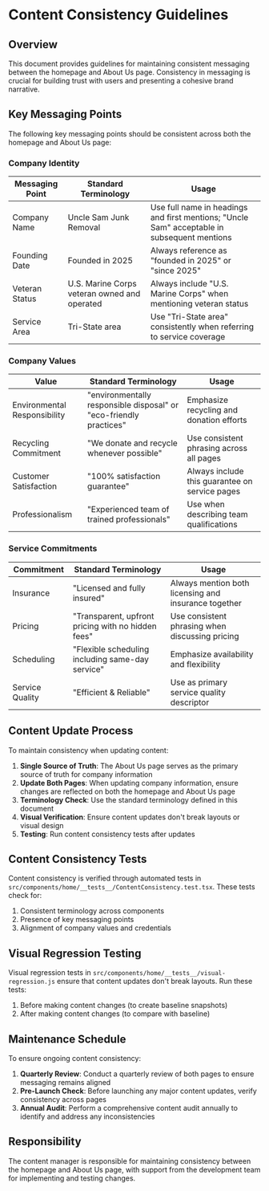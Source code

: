 # Content Consistency Guidelines

## Overview

This document provides guidelines for maintaining consistent messaging between the homepage and About Us page. Consistency in messaging is crucial for building trust with users and presenting a cohesive brand narrative.

## Key Messaging Points

The following key messaging points should be consistent across both the homepage and About Us page:

### Company Identity

| Messaging Point | Standard Terminology | Usage |
|----------------|---------------------|-------|
| Company Name | Uncle Sam Junk Removal | Use full name in headings and first mentions; "Uncle Sam" acceptable in subsequent mentions |
| Founding Date | Founded in 2025 | Always reference as "founded in 2025" or "since 2025" |
| Veteran Status | U.S. Marine Corps veteran owned and operated | Always include "U.S. Marine Corps" when mentioning veteran status |
| Service Area | Tri-State area | Use "Tri-State area" consistently when referring to service coverage |

### Company Values

| Value | Standard Terminology | Usage |
|------|---------------------|-------|
| Environmental Responsibility | "environmentally responsible disposal" or "eco-friendly practices" | Emphasize recycling and donation efforts |
| Recycling Commitment | "We donate and recycle whenever possible" | Use consistent phrasing across all pages |
| Customer Satisfaction | "100% satisfaction guarantee" | Always include this guarantee on service pages |
| Professionalism | "Experienced team of trained professionals" | Use when describing team qualifications |

### Service Commitments

| Commitment | Standard Terminology | Usage |
|-----------|---------------------|-------|
| Insurance | "Licensed and fully insured" | Always mention both licensing and insurance together |
| Pricing | "Transparent, upfront pricing with no hidden fees" | Use consistent phrasing when discussing pricing |
| Scheduling | "Flexible scheduling including same-day service" | Emphasize availability and flexibility |
| Service Quality | "Efficient & Reliable" | Use as primary service quality descriptor |

## Content Update Process

To maintain consistency when updating content:

1. **Single Source of Truth**: The About Us page serves as the primary source of truth for company information
2. **Update Both Pages**: When updating company information, ensure changes are reflected on both the homepage and About Us page
3. **Terminology Check**: Use the standard terminology defined in this document
4. **Visual Verification**: Ensure content updates don't break layouts or visual design
5. **Testing**: Run content consistency tests after updates

## Content Consistency Tests

Content consistency is verified through automated tests in `src/components/home/__tests__/ContentConsistency.test.tsx`. These tests check for:

1. Consistent terminology across components
2. Presence of key messaging points
3. Alignment of company values and credentials

## Visual Regression Testing

Visual regression tests in `src/components/home/__tests__/visual-regression.js` ensure that content updates don't break layouts. Run these tests:

1. Before making content changes (to create baseline snapshots)
2. After making content changes (to compare with baseline)

## Maintenance Schedule

To ensure ongoing content consistency:

1. **Quarterly Review**: Conduct a quarterly review of both pages to ensure messaging remains aligned
2. **Pre-Launch Check**: Before launching any major content updates, verify consistency across pages
3. **Annual Audit**: Perform a comprehensive content audit annually to identify and address any inconsistencies

## Responsibility

The content manager is responsible for maintaining consistency between the homepage and About Us page, with support from the development team for implementing and testing changes.